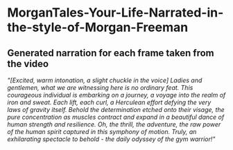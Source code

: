 # MorganTales-Your-Life-Narrated-in-the-style-of-Morgan-Freeman

## Generated narration for each frame taken from the video

*"[Excited, warm intonation, a slight chuckle in the voice] Ladies and gentlemen, what we are witnessing here is no ordinary feat. This courageous individual is embarking on a journey, a voyage into the realm of iron and sweat. Each lift, each curl, a Herculean effort defying the very laws of gravity itself. Behold the determination etched onto their visage, the pure concentration as muscles contract and expand in a beautiful dance of human strength and resilience. Oh, the thrill, the adventure, the raw power of the human spirit captured in this symphony of motion. Truly, an exhilarating spectacle to behold - the daily odyssey of the gym warrior!"*
